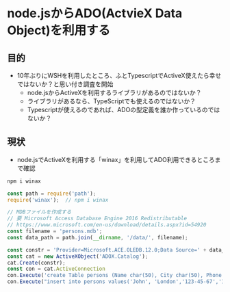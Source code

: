 # node.jsからADO(ActvieX Data Object)を利用する

## 目的

* 10年ぶりにWSHを利用したところ、ふとTypescriptでActiveX使えたら幸せではないか？と思い付き調査を開始
  * node.jsからActiveXを利用するライブラリがあるのではないか？
  * ライブラリがあるなら、TypeScriptでも使えるのではないか？
  * Typescriptが使えるのであれば、ADOの型定義を誰か作っているのではないか？

## 現状

* node.jsでActiveXを利用する「winax」を利用してADO利用できるところまで確認

```bash
npm i winax
```

```javascript
const path = require('path'); 
require('winax');  // npm i winax

// MDBファイルを作成する
// 要 Microsoft Access Database Engine 2016 Redistributable
// https://www.microsoft.com/en-us/download/details.aspx?id=54920
const filename = 'persons.mdb';
const data_path = path.join(__dirname, '/data/', filename);

const constr = 'Provider=Microsoft.ACE.OLEDB.12.0;Data Source=' + data_path;
const cat = new ActiveXObject('ADOX.Catalog');
cat.Create(constr);
const con = cat.ActiveConnection
con.Execute('create Table persons (Name char(50), City char(50), Phone char(20), Zip decimal(5))');
con.Execute("insert into persons values('John', 'London','123-45-67','14589')");
```
